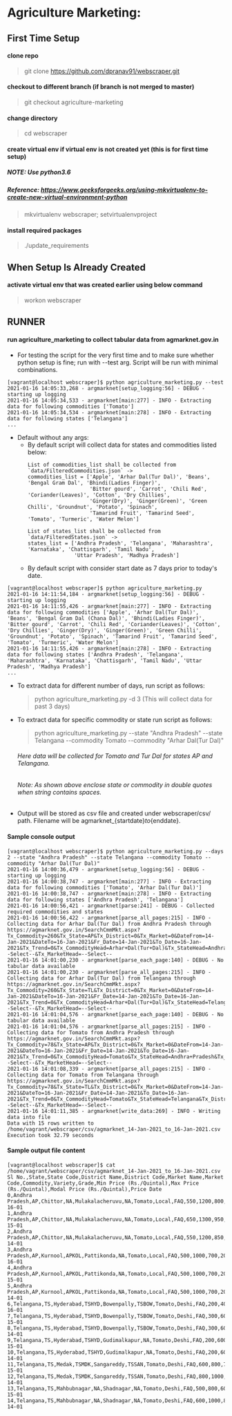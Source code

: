 # Agriculture Marketing:
## First Time Setup
#### clone repo
> git clone https://github.com/dpranav91/webscraper.git

#### checkout to different branch (if branch is not merged to master)
> git checkout agriculture-marketing

#### change directory
> cd webscraper

#### create virtual env if virtual env is not created yet (this is for first time setup) 
##### NOTE: Use python3.6
##### Reference: https://www.geeksforgeeks.org/using-mkvirtualenv-to-create-new-virtual-environment-python
> mkvirtualenv webscraper; setvirtualenvproject

#### install required packages
> ./update_requirements

## When Setup Is Already Created
#### activate virtual env that was created earlier using below command
> workon webscraper


## RUNNER
#### run agriculture_marketing to collect tabular data from agmarknet.gov.in
- For testing the script for the very first time and to make sure whether python setup is fine; 
run with --test arg. Script will be run with minimal combinations.
```
[vagrant@localhost webscraper]$ python agriculture_marketing.py --test
2021-01-16 14:05:33,268 - argmarknet[setup_logging:56] - DEBUG - starting up logging
2021-01-16 14:05:34,533 - argmarknet[main:277] - INFO - Extracting data for following commodities ['Tomato']
2021-01-16 14:05:34,534 - argmarknet[main:278] - INFO - Extracting data for following states ['Telangana']
...
```

- Default without any args:
    - By default script will collect data for states and commodities listed below:
        ```
        List of commodities_list shall be collected from `data/FilteredCommodities.json` ->
        commodities_list = ['Apple', 'Arhar Dal(Tur Dal)', 'Beans', 'Bengal Gram Dal', 'Bhindi(Ladies Finger)',
                            'Bitter gourd', 'Carrot', 'Chili Red', 'Coriander(Leaves)', 'Cotton', 'Dry Chillies',
                            'Ginger(Dry)', 'Ginger(Green)', 'Green Chilli', 'Groundnut', 'Potato', 'Spinach',
                            'Tamarind Fruit', 'Tamarind Seed', 'Tomato', 'Turmeric', 'Water Melon']
        
        List of states_list shall be collected from `data/FilteredStates.json` ->                        
        states_list = ['Andhra Pradesh', 'Telangana', 'Maharashtra', 'Karnataka', 'Chattisgarh', 'Tamil Nadu',
                       'Uttar Pradesh', 'Madhya Pradesh']
        ```
    - By default script with consider start date as 7 days prior to today's date.
```buildoutcfg
[vagrant@localhost webscraper]$ python agriculture_marketing.py
2021-01-16 14:11:54,184 - argmarknet[setup_logging:56] - DEBUG - starting up logging
2021-01-16 14:11:55,426 - argmarknet[main:277] - INFO - Extracting data for following commodities ['Apple', 'Arhar Dal(Tur Dal)', 'Beans', 'Bengal Gram Dal (Chana Dal)', 'Bhindi(Ladies Finger)', 'Bitter gourd', 'Carrot', 'Chili Red', 'Coriander(Leaves)', 'Cotton', 'Dry Chillies', 'Ginger(Dry)', 'Ginger(Green)', 'Green Chilli', 'Groundnut', 'Potato', 'Spinach', 'Tamarind Fruit', 'Tamarind Seed', 'Tomato', 'Turmeric', 'Water Melon']
2021-01-16 14:11:55,426 - argmarknet[main:278] - INFO - Extracting data for following states ['Andhra Pradesh', 'Telangana', 'Maharashtra', 'Karnataka', 'Chattisgarh', 'Tamil Nadu', 'Uttar Pradesh', 'Madhya Pradesh']
...
```

- To extract data for different number of days, run script as follows:
    > python agriculture_marketing.py -d 3 (This will collect data for past 3 days)

- To extract data for specific commodity or state run script as follows:
  > python agriculture_marketing.py --state "Andhra Pradesh" --state Telangana --commodity Tomato --commodity "Arhar Dal(Tur Dal)"
 
    ###### Here data will be collected for Tomato and Tur Dal for states AP and Telangana. 
    ###### Note: As shown above enclose state or commodity in double quotes when string contains spaces. 

- Output will be stored as csv file and created under webscraper/csv/ path. Filename will be agmarknet_{startdate}_to_{enddate}.


#### Sample console output
```
[vagrant@localhost webscraper]$ python agriculture_marketing.py --days 2 --state "Andhra Pradesh" --state Telangana --commodity Tomato --commodity "Arhar Dal(Tur Dal)"
2021-01-16 14:00:36,479 - argmarknet[setup_logging:56] - DEBUG - starting up logging
2021-01-16 14:00:38,747 - argmarknet[main:277] - INFO - Extracting data for following commodities ['Tomato', 'Arhar Dal(Tur Dal)']
2021-01-16 14:00:38,747 - argmarknet[main:278] - INFO - Extracting data for following states ['Andhra Pradesh', 'Telangana']
2021-01-16 14:00:56,421 - argmarknet[parse:241] - DEBUG - Collected required commodities and states
2021-01-16 14:00:56,422 - argmarknet[parse_all_pages:215] - INFO - Collecting data for Arhar Dal(Tur Dal) from Andhra Pradesh through https://agmarknet.gov.in/SearchCmmMkt.aspx?Tx_Commodity=260&Tx_State=AP&Tx_District=0&Tx_Market=0&DateFrom=14-Jan-2021&DateTo=16-Jan-2021&Fr_Date=14-Jan-2021&To_Date=16-Jan-2021&Tx_Trend=0&Tx_CommodityHead=Arhar+Dal(Tur+Dal)&Tx_StateHead=Andhra+Pradesh&Tx_DistrictHead=--Select--&Tx_MarketHead=--Select--
2021-01-16 14:01:00,230 - argmarknet[parse_each_page:140] - DEBUG - No tabular data available
2021-01-16 14:01:00,230 - argmarknet[parse_all_pages:215] - INFO - Collecting data for Arhar Dal(Tur Dal) from Telangana through https://agmarknet.gov.in/SearchCmmMkt.aspx?Tx_Commodity=260&Tx_State=TL&Tx_District=0&Tx_Market=0&DateFrom=14-Jan-2021&DateTo=16-Jan-2021&Fr_Date=14-Jan-2021&To_Date=16-Jan-2021&Tx_Trend=0&Tx_CommodityHead=Arhar+Dal(Tur+Dal)&Tx_StateHead=Telangana&Tx_DistrictHead=--Select--&Tx_MarketHead=--Select--
2021-01-16 14:01:04,576 - argmarknet[parse_each_page:140] - DEBUG - No tabular data available
2021-01-16 14:01:04,576 - argmarknet[parse_all_pages:215] - INFO - Collecting data for Tomato from Andhra Pradesh through https://agmarknet.gov.in/SearchCmmMkt.aspx?Tx_Commodity=78&Tx_State=AP&Tx_District=0&Tx_Market=0&DateFrom=14-Jan-2021&DateTo=16-Jan-2021&Fr_Date=14-Jan-2021&To_Date=16-Jan-2021&Tx_Trend=0&Tx_CommodityHead=Tomato&Tx_StateHead=Andhra+Pradesh&Tx_DistrictHead=--Select--&Tx_MarketHead=--Select--
2021-01-16 14:01:08,339 - argmarknet[parse_all_pages:215] - INFO - Collecting data for Tomato from Telangana through https://agmarknet.gov.in/SearchCmmMkt.aspx?Tx_Commodity=78&Tx_State=TL&Tx_District=0&Tx_Market=0&DateFrom=14-Jan-2021&DateTo=16-Jan-2021&Fr_Date=14-Jan-2021&To_Date=16-Jan-2021&Tx_Trend=0&Tx_CommodityHead=Tomato&Tx_StateHead=Telangana&Tx_DistrictHead=--Select--&Tx_MarketHead=--Select--
2021-01-16 14:01:11,385 - argmarknet[write_data:269] - INFO - Writing data into file
Data with 15 rows written to /home/vagrant/webscraper/csv/agmarknet_14-Jan-2021_to_16-Jan-2021.csv
Execution took 32.79 seconds
```
#### Sample output file content
```
[vagrant@localhost webscraper]$ cat /home/vagrant/webscraper/csv/agmarknet_14-Jan-2021_to_16-Jan-2021.csv
Sl No.,State,State Code,District Name,District Code,Market Name,Market Code,Commodity,Variety,Grade,Min Price (Rs./Quintal),Max Price (Rs./Quintal),Modal Price (Rs./Quintal),Price Date
0,Andhra Pradesh,AP,Chittor,NA,Mulakalacheruvu,NA,Tomato,Local,FAQ,550,1200,800,2021-16-01
1,Andhra Pradesh,AP,Chittor,NA,Mulakalacheruvu,NA,Tomato,Local,FAQ,650,1300,950,2021-15-01
2,Andhra Pradesh,AP,Chittor,NA,Mulakalacheruvu,NA,Tomato,Local,FAQ,550,1200,850,2021-14-01
3,Andhra Pradesh,AP,Kurnool,APKOL,Pattikonda,NA,Tomato,Local,FAQ,500,1000,700,2021-16-01
4,Andhra Pradesh,AP,Kurnool,APKOL,Pattikonda,NA,Tomato,Local,FAQ,500,1000,700,2021-15-01
5,Andhra Pradesh,AP,Kurnool,APKOL,Pattikonda,NA,Tomato,Local,FAQ,500,1000,700,2021-14-01
6,Telangana,TS,Hyderabad,TSHYD,Bowenpally,TSBOW,Tomato,Deshi,FAQ,200,400,300,2021-16-01
7,Telangana,TS,Hyderabad,TSHYD,Bowenpally,TSBOW,Tomato,Deshi,FAQ,300,600,500,2021-15-01
8,Telangana,TS,Hyderabad,TSHYD,Bowenpally,TSBOW,Tomato,Deshi,FAQ,300,600,500,2021-14-01
9,Telangana,TS,Hyderabad,TSHYD,Gudimalkapur,NA,Tomato,Deshi,FAQ,200,600,400,2021-15-01
10,Telangana,TS,Hyderabad,TSHYD,Gudimalkapur,NA,Tomato,Deshi,FAQ,200,600,400,2021-14-01
11,Telangana,TS,Medak,TSMDK,Sangareddy,TSSAN,Tomato,Deshi,FAQ,600,800,700,2021-15-01
12,Telangana,TS,Medak,TSMDK,Sangareddy,TSSAN,Tomato,Deshi,FAQ,800,1000,900,2021-14-01
13,Telangana,TS,Mahbubnagar,NA,Shadnagar,NA,Tomato,Deshi,FAQ,500,800,600,2021-15-01
14,Telangana,TS,Mahbubnagar,NA,Shadnagar,NA,Tomato,Deshi,FAQ,600,1000,800,2021-14-01
```
